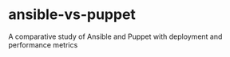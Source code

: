 # ansible-vs-puppet
A comparative study of Ansible and Puppet with deployment and performance metrics
